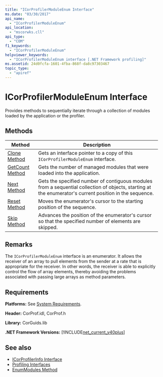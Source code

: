 ```yaml
---
title: "ICorProfilerModuleEnum Interface"
ms.date: "03/30/2017"
api_name: 
  - "ICorProfilerModuleEnum"
api_location: 
  - "mscorwks.cll"
api_type: 
  - "COM"
f1_keywords: 
  - "ICorProfilerModuleEnum"
helpviewer_keywords: 
  - "ICorProfilerModuleEnum interface [.NET Framework profiling]"
ms.assetid: 24d0fcfa-1601-4fba-868f-da8c97303467
topic_type: 
  - "apiref"
---
```

# ICorProfilerModuleEnum Interface
Provides methods to sequentially iterate through a collection of modules loaded by the application or the profiler.  
  
## Methods  
  
|Method|Description|  
|------------|-----------------|  
|[Clone Method](icorprofilermoduleenum-clone-method.md)|Gets an interface pointer to a copy of this `ICorProfilerModuleEnum` interface.|  
|[GetCount Method](icorprofilermoduleenum-getcount-method.md)|Gets the number of managed modules that were loaded into the application.|  
|[Next Method](icorprofilermoduleenum-next-method.md)|Gets the specified number of contiguous modules from a sequential collection of objects, starting at the enumerator's current position in the sequence.|  
|[Reset Method](icorprofilermoduleenum-reset-method.md)|Moves the enumerator's cursor to the starting position of the sequence.|  
|[Skip Method](icorprofilermoduleenum-skip-method.md)|Advances the position of the enumerator's cursor so that the specified number of elements are skipped.|  
  
## Remarks  
 The `ICorProfilerModuleEnum` interface is an enumerator. It allows the receiver of an array to pull elements from the sender at a rate that is appropriate for the receiver. In other words, the receiver is able to explicitly control the flow of array elements, thereby avoiding the problems associated with passing large arrays as method parameters.  
  
## Requirements  
 **Platforms:** See [System Requirements](../../get-started/system-requirements.md).  
  
 **Header:** CorProf.idl, CorProf.h  
  
 **Library:** CorGuids.lib  
  
 **.NET Framework Versions:** [!INCLUDE[net_current_v40plus](../../../../includes/net-current-v40plus-md.md)]  
  
## See also

- [ICorProfilerInfo Interface](icorprofilerinfo-interface.md)
- [Profiling Interfaces](profiling-interfaces.md)
- [EnumModules Method](icorprofilerinfo3-enummodules-method.md)
